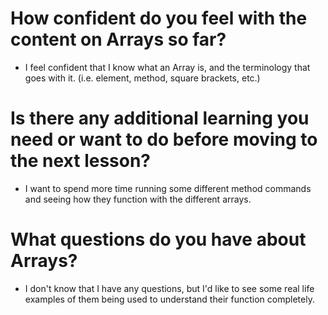 # How confident do you feel with the content on Arrays so far?
- I feel confident that I know what an Array is, and the terminology that goes with it. (i.e. element, method, square brackets, etc.)

# Is there any additional learning you need or want to do before moving to the next lesson?
- I want to spend more time running some different method commands and seeing how they function with the different arrays.

# What questions do you have about Arrays?
- I don't know that I have any questions, but I'd like to see some real life examples of them being used to understand their function completely.